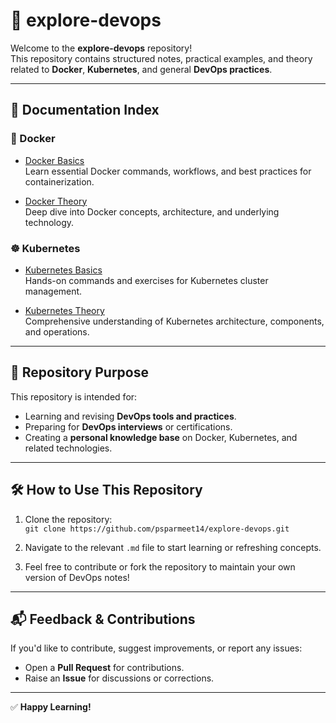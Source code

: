 # 🚀 explore-devops

Welcome to the **explore-devops** repository!  
This repository contains structured notes, practical examples, and theory related to **Docker**, **Kubernetes**, and general **DevOps practices**.

---

## 📑 Documentation Index

### 🐳 Docker
- [Docker Basics](./docker-basics.md)  
  Learn essential Docker commands, workflows, and best practices for containerization.

- [Docker Theory](./docker-theory.md)  
  Deep dive into Docker concepts, architecture, and underlying technology.

### ☸️ Kubernetes
- [Kubernetes Basics](./kubernetes-basics.md)  
  Hands-on commands and exercises for Kubernetes cluster management.

- [Kubernetes Theory](./kubernetes-theory.md)  
  Comprehensive understanding of Kubernetes architecture, components, and operations.

---

## 📌 Repository Purpose

This repository is intended for:
- Learning and revising **DevOps tools and practices**.
- Preparing for **DevOps interviews** or certifications.
- Creating a **personal knowledge base** on Docker, Kubernetes, and related technologies.

---

## 🛠️ How to Use This Repository

1. Clone the repository:  
   `git clone https://github.com/psparmeet14/explore-devops.git`

2. Navigate to the relevant `.md` file to start learning or refreshing concepts.

3. Feel free to contribute or fork the repository to maintain your own version of DevOps notes!

---

## 📬 Feedback & Contributions

If you'd like to contribute, suggest improvements, or report any issues:
- Open a **Pull Request** for contributions.
- Raise an **Issue** for discussions or corrections.

---

✅ **Happy Learning!**
